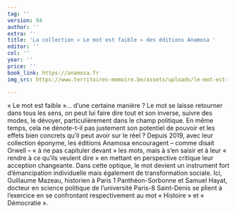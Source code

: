 ```yaml
---
tag: ''
version: 94
author: ''
extra: ''
title: 'La collection « Le mot est faible » des éditions Anamosa '
editor: ''
col: ''
year: ''
price: ''
book_link: https://anamosa.fr
img_src: https://www.territoires-memoire.be/assets/uploads/le-mot-est-faible.jpg

---
```

« Le mot est faible »… d’une certaine manière ? Le mot se laisse retourner dans tous les sens, on peut lui faire dire tout et son inverse, suivre des modes, le dévoyer, particulièrement dans le champ politique. En même temps, cela ne dénote-t-il pas justement son potentiel de pouvoir et les effets bien concrets qu’il peut avoir sur le réel ? Depuis 2019, avec leur collection éponyme, les éditions Anamosa encouragent – comme disait Orwell – « à ne pas capituler devant » les mots, mais à s’en saisir et à leur « rendre à ce qu’ils veulent dire » en mettant en perspective critique leur acception changeante. Dans cette optique, le mot devient un instrument fort d’émancipation individuelle mais également de transformation sociale. Ici, Guillaume Mazeau, historien à Paris 1 Panthéon-Sorbonne et Samuel Hayat, docteur en science politique de l’université Paris-8 Saint-Denis se plient à l’exercice en se confrontant respectivement au mot « Histoire » et « Démocratie ».